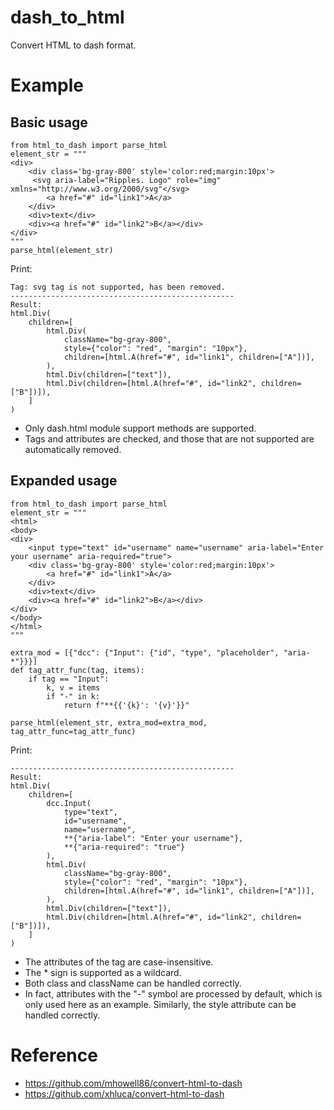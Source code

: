 # dash_to_html
Convert HTML to dash format.
# Example
## Basic usage
```
from html_to_dash import parse_html
element_str = """
<div>
    <div class='bg-gray-800' style='color:red;margin:10px'>
     <svg aria-label="Ripples. Logo" role="img" xmlns="http://www.w3.org/2000/svg"</svg>
        <a href="#" id="link1">A</a>
    </div>
    <div>text</div>
    <div><a href="#" id="link2">B</a></div>
</div>
"""
parse_html(element_str)
```
Print:
```
Tag: svg tag is not supported, has been removed.
--------------------------------------------------
Result:
html.Div(
    children=[
        html.Div(
            className="bg-gray-800",
            style={"color": "red", "margin": "10px"},
            children=[html.A(href="#", id="link1", children=["A"])],
        ),
        html.Div(children=["text"]),
        html.Div(children=[html.A(href="#", id="link2", children=["B"])]),
    ]
)
```
- Only dash.html module support methods are supported.
- Tags and attributes are checked, and those that are not supported are automatically removed.

## Expanded usage
```
from html_to_dash import parse_html
element_str = """
<html>
<body>
<div>
    <input type="text" id="username" name="username" aria-label="Enter your username" aria-required="true">
    <div class='bg-gray-800' style='color:red;margin:10px'>
        <a href="#" id="link1">A</a>
    </div>
    <div>text</div>
    <div><a href="#" id="link2">B</a></div>
</div>
</body>
</html>
"""

extra_mod = [{"dcc": {"Input": {"id", "type", "placeholder", "aria-*"}}}]
def tag_attr_func(tag, items):
    if tag == "Input":
        k, v = items
        if "-" in k:
            return f"**{{'{k}': '{v}'}}"

parse_html(element_str, extra_mod=extra_mod, tag_attr_func=tag_attr_func)
```
Print:
```
--------------------------------------------------
Result:
html.Div(
    children=[
        dcc.Input(
            type="text",
            id="username",
            name="username",
            **{"aria-label": "Enter your username"},
            **{"aria-required": "true"}
        ),
        html.Div(
            className="bg-gray-800",
            style={"color": "red", "margin": "10px"},
            children=[html.A(href="#", id="link1", children=["A"])],
        ),
        html.Div(children=["text"]),
        html.Div(children=[html.A(href="#", id="link2", children=["B"])]),
    ]
)
```
- The attributes of the tag are case-insensitive.
- The * sign is supported as a wildcard.
- Both class and className can be handled correctly.
- In fact, attributes with the "-" symbol are processed by default, which is only used here as an example. Similarly, the style attribute can be handled correctly.
  
# Reference
- https://github.com/mhowell86/convert-html-to-dash
- https://github.com/xhluca/convert-html-to-dash

